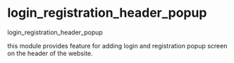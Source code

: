 # login_registration_header_popup
login_registration_header_popup

this module provides feature for adding login and registration popup screen on the header of the website.
